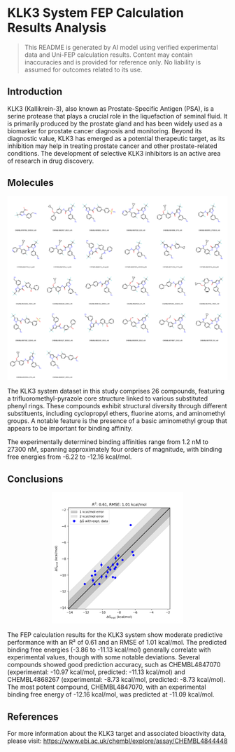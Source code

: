 # KLK3 System FEP Calculation Results Analysis

> This README is generated by AI model using verified experimental data and Uni-FEP calculation results. Content may contain inaccuracies and is provided for reference only. No liability is assumed for outcomes related to its use.

## Introduction

KLK3 (Kallikrein-3), also known as Prostate-Specific Antigen (PSA), is a serine protease that plays a crucial role in the liquefaction of seminal fluid. It is primarily produced by the prostate gland and has been widely used as a biomarker for prostate cancer diagnosis and monitoring. Beyond its diagnostic value, KLK3 has emerged as a potential therapeutic target, as its inhibition may help in treating prostate cancer and other prostate-related conditions. The development of selective KLK3 inhibitors is an active area of research in drug discovery.

## Molecules

![Molecular structures of representative compounds](mol_grid.png)

The KLK3 system dataset in this study comprises 26 compounds, featuring a trifluoromethyl-pyrazole core structure linked to various substituted phenyl rings. These compounds exhibit structural diversity through different substituents, including cyclopropyl ethers, fluorine atoms, and aminomethyl groups. A notable feature is the presence of a basic aminomethyl group that appears to be important for binding affinity.

The experimentally determined binding affinities range from 1.2 nM to 27300 nM, spanning approximately four orders of magnitude, with binding free energies from -6.22 to -12.16 kcal/mol.

## Conclusions

<p align="center"><img src="result_dG.png" width="300"></p>

The FEP calculation results for the KLK3 system show moderate predictive performance with an R² of 0.61 and an RMSE of 1.01 kcal/mol. The predicted binding free energies (-3.86 to -11.13 kcal/mol) generally correlate with experimental values, though with some notable deviations. Several compounds showed good prediction accuracy, such as CHEMBL4847070 (experimental: -10.97 kcal/mol, predicted: -11.13 kcal/mol) and CHEMBL4868267 (experimental: -8.73 kcal/mol, predicted: -8.73 kcal/mol). The most potent compound, CHEMBL4847070, with an experimental binding free energy of -12.16 kcal/mol, was predicted at -11.09 kcal/mol.

## References

For more information about the KLK3 target and associated bioactivity data, please visit:
https://www.ebi.ac.uk/chembl/explore/assay/CHEMBL4844448 